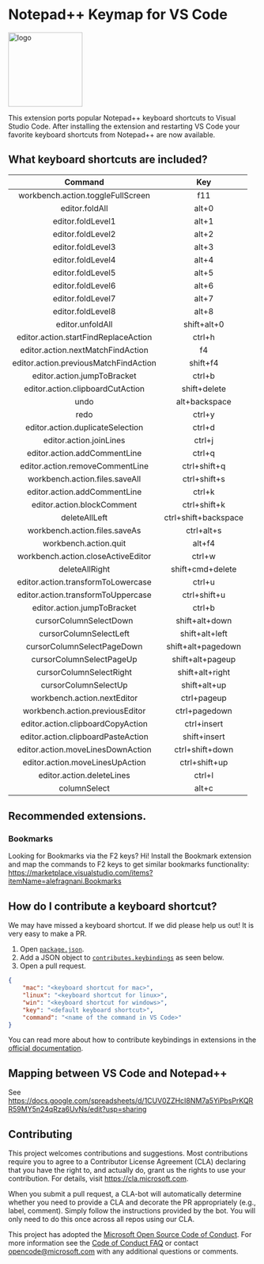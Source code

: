 # Notepad++ Keymap for VS Code

<img src="https://github.com/Microsoft/vscode-notepadplusplus-keybindings/blob/master/icon.png?raw=true" alt="logo" width="150">


This extension ports popular Notepad++ keyboard shortcuts to Visual Studio Code. After installing the extension and restarting VS Code your favorite keyboard shortcuts from Notepad++ are now available.

## What keyboard shortcuts are included?

| Command | Key |
| :---------: | :---------: |
| workbench.action.toggleFullScreen | f11
| editor.foldAll | alt+0
| editor.foldLevel1 | alt+1
| editor.foldLevel2 | alt+2
| editor.foldLevel3 | alt+3
| editor.foldLevel4 | alt+4
| editor.foldLevel5 | alt+5
| editor.foldLevel6 | alt+6
| editor.foldLevel7 | alt+7
| editor.foldLevel8 | alt+8
| editor.unfoldAll | shift+alt+0
| editor.action.startFindReplaceAction | ctrl+h
| editor.action.nextMatchFindAction | f4
| editor.action.previousMatchFindAction | shift+f4
| editor.action.jumpToBracket | ctrl+b
| editor.action.clipboardCutAction | shift+delete
| undo | alt+backspace
| redo | ctrl+y
| editor.action.duplicateSelection | ctrl+d
| editor.action.joinLines | ctrl+j
| editor.action.addCommentLine | ctrl+q
| editor.action.removeCommentLine | ctrl+shift+q
| workbench.action.files.saveAll | ctrl+shift+s
| editor.action.addCommentLine | ctrl+k
| editor.action.blockComment | ctrl+shift+k
| deleteAllLeft | ctrl+shift+backspace
| workbench.action.files.saveAs | ctrl+alt+s
| workbench.action.quit | alt+f4
| workbench.action.closeActiveEditor | ctrl+w
| deleteAllRight | shift+cmd+delete
| editor.action.transformToLowercase | ctrl+u
| editor.action.transformToUppercase | ctrl+shift+u
| editor.action.jumpToBracket | ctrl+b
| cursorColumnSelectDown | shift+alt+down
| cursorColumnSelectLeft | shift+alt+left
| cursorColumnSelectPageDown | shift+alt+pagedown
| cursorColumnSelectPageUp | shift+alt+pageup
| cursorColumnSelectRight | shift+alt+right
| cursorColumnSelectUp | shift+alt+up
| workbench.action.nextEditor | ctrl+pageup
| workbench.action.previousEditor | ctrl+pagedown
| editor.action.clipboardCopyAction | ctrl+insert
| editor.action.clipboardPasteAction | shift+insert
| editor.action.moveLinesDownAction | ctrl+shift+down
| editor.action.moveLinesUpAction | ctrl+shift+up
| editor.action.deleteLines | ctrl+l
| columnSelect | alt+c

## Recommended extensions.

### Bookmarks
Looking for Bookmarks via the F2 keys? Hi! Install the Bookmark extension and map the commands to F2 keys to get similar bookmarks functionality: https://marketplace.visualstudio.com/items?itemName=alefragnani.Bookmarks


## How do I contribute a keyboard shortcut?

We may have missed a keyboard shortcut. If we did please help us out! It is very easy to make a PR.

1. Open [`package.json`](https://github.com/Microsoft/vscode-notepadplusplus-keybindings/blob/master/package.json).
2. Add a JSON object to [`contributes.keybindings`](https://github.com/Microsoft/vscode-notepadplusplus-keybindings/blob/master/package.json#L16) as seen below.
3. Open a pull request.

```json
{
    "mac": "<keyboard shortcut for mac>",
    "linux": "<keyboard shortcut for linux>",
    "win": "<keyboard shortcut for windows>",
    "key": "<default keyboard shortcut>",
    "command": "<name of the command in VS Code>"
}
```

You can read more about how to contribute keybindings in extensions in the [official documentation](http://code.visualstudio.com/docs/extensionAPI/extension-points#_contributeskeybindings).

## Mapping between VS Code and Notepad++

See https://docs.google.com/spreadsheets/d/1CUV0ZZHcI8NM7a5YiPbsPrKQRR59MY5n24qRza6UvNs/edit?usp=sharing

## Contributing

This project welcomes contributions and suggestions.  Most contributions require you to agree to a
Contributor License Agreement (CLA) declaring that you have the right to, and actually do, grant us
the rights to use your contribution. For details, visit https://cla.microsoft.com.

When you submit a pull request, a CLA-bot will automatically determine whether you need to provide
a CLA and decorate the PR appropriately (e.g., label, comment). Simply follow the instructions
provided by the bot. You will only need to do this once across all repos using our CLA.

This project has adopted the [Microsoft Open Source Code of Conduct](https://opensource.microsoft.com/codeofconduct/).
For more information see the [Code of Conduct FAQ](https://opensource.microsoft.com/codeofconduct/faq/) or
contact [opencode@microsoft.com](mailto:opencode@microsoft.com) with any additional questions or comments.
